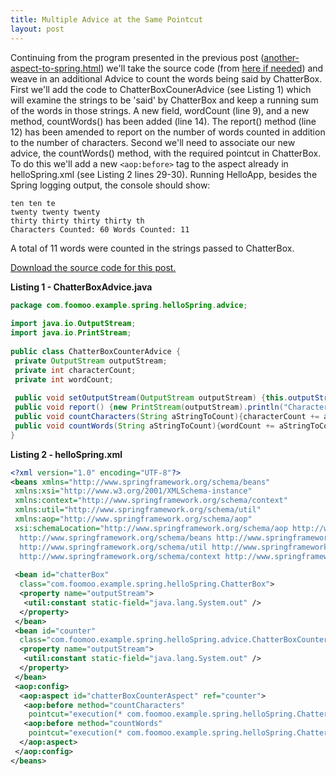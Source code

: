```yaml
---
title: Multiple Advice at the Same Pointcut
layout: post
---
```

Continuing from the program presented in the previous post ([another-aspect-to-spring.html][1]) we'll take the source code (from [here if needed][2]) and weave in an additional Advice to count the words being said by ChatterBox. First we'll add the code to ChatterBoxCounerAdvice (see Listing 1) which will examine the strings to be 'said' by ChatterBox and keep a running sum of the words in those strings. A new field, wordCount (line 9), and a new method, countWords() has been added (line 14). The report() method (line 12) has been amended to report on the number of words counted in addition to the number of characters. Second we'll need to associate our new advice, the countWords() method, with the required pointcut in ChatterBox. To do this we'll add a new `<aop:before>` tag to the aspect already in helloSpring.xml (see Listing 2 lines 29-30). Running HelloApp, besides the Spring logging output, the console should show: 

```
ten ten te
twenty twenty twenty
thirty thirty thirty thirty th
Characters Counted: 60 Words Counted: 11
```

A total of 11 words were counted in the strings passed to ChatterBox. 

[Download the source code for this post.][3] 

**Listing 1 - ChatterBoxAdvice.java**

```java
package com.foomoo.example.spring.helloSpring.advice;
 
import java.io.OutputStream;
import java.io.PrintStream;
 
public class ChatterBoxCounterAdvice {
 private OutputStream outputStream;
 private int characterCount;
 private int wordCount;
 
 public void setOutputStream(OutputStream outputStream) {this.outputStream = outputStream;}
 public void report() {new PrintStream(outputStream).println("Characters Counted: " + characterCount + " Words Counted: " + wordCount);}
 public void countCharacters(String aStringToCount){characterCount += aStringToCount.length();}
 public void countWords(String aStringToCount){wordCount += aStringToCount.trim().split(" +").length;}
}
```

**Listing 2 - helloSpring.xml**

```xml
<?xml version="1.0" encoding="UTF-8"?>
<beans xmlns="http://www.springframework.org/schema/beans"
 xmlns:xsi="http://www.w3.org/2001/XMLSchema-instance"
 xmlns:context="http://www.springframework.org/schema/context"
 xmlns:util="http://www.springframework.org/schema/util"
 xmlns:aop="http://www.springframework.org/schema/aop"
 xsi:schemaLocation="http://www.springframework.org/schema/aop http://www.springframework.org/schema/aop/spring-aop.xsd
  http://www.springframework.org/schema/beans http://www.springframework.org/schema/beans/spring-beans-3.0.xsd
  http://www.springframework.org/schema/util http://www.springframework.org/schema/util/spring-util-3.0.xsd
  http://www.springframework.org/schema/context http://www.springframework.org/schema/context/spring-context-3.0.xsd">
 
 <bean id="chatterBox"
  class="com.foomoo.example.spring.helloSpring.ChatterBox">
  <property name="outputStream">
   <util:constant static-field="java.lang.System.out" />
  </property>
 </bean>
 <bean id="counter"
  class="com.foomoo.example.spring.helloSpring.advice.ChatterBoxCounterAdvice">
  <property name="outputStream">
   <util:constant static-field="java.lang.System.out" />
  </property>
 </bean>
 <aop:config>
  <aop:aspect id="chatterBoxCounterAspect" ref="counter">
   <aop:before method="countCharacters"
    pointcut="execution(* com.foomoo.example.spring.helloSpring.ChatterBox.saySomething(String)) and args(aStringToCount)" />
   <aop:before method="countWords"
    pointcut="execution(* com.foomoo.example.spring.helloSpring.ChatterBox.saySomething(String)) and args(aStringToCount)" />
  </aop:aspect>
 </aop:config>
</beans>
```

 [1]: /2010/03/02/another-aspect-to-spring.html
 [2]: /upload/helloSpring_singleAdvice.zip
 [3]: /upload/helloSpring_twoAdvice.zip